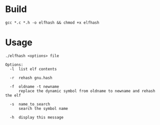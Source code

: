 # Build
`gcc *.c *.h -o elfhash && chmod +x elfhash`

# Usage
```
./elfhash <options> file

Options:
  -l  list elf contents

  -r  rehash gnu.hash

  -f  oldname -t newname 
      replace the dynamic symbol from oldname to newname and rehash the elf

  -s  name_to_search 
      search the symbol name

  -h  display this message
```